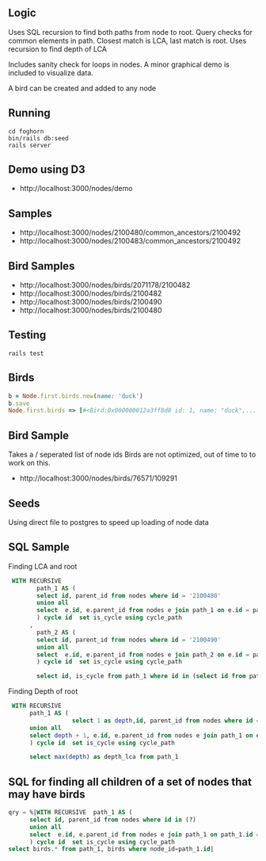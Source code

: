 ## Logic
Uses SQL recursion to find both paths from node to root.
Query checks for common elements in path. Closest match is LCA, last match is root.
Uses recursion to find depth of LCA

Includes sanity check for loops in nodes.
A minor graphical demo is included to visualize data.

A bird can be created and added to any node


## Running
```shell
cd foghorn
bin/rails db:seed
rails server
```

## Demo using D3
* http://localhost:3000/nodes/demo
 
## Samples
* http://localhost:3000/nodes/2100480/common_ancestors/2100492
* http://localhost:3000/nodes/2100483/common_ancestors/2100492

## Bird Samples
* http://localhost:3000/nodes/birds/2071178/2100482
* http://localhost:3000/nodes/birds/2100482
* http://localhost:3000/nodes/birds/2100490
* http://localhost:3000/nodes/birds/2100480

## Testing
```shell
rails test
```

## Birds
```ruby
b = Node.first.birds.new(name: 'duck')
b.save
Node.first.birds => [#<Bird:0x000000012a3ff8d8 id: 1, name: "duck",...

```
## Bird Sample
Takes a / seperated list of node ids
Birds are not optimized, out of time to to work on this.
* http://localhost:3000/nodes/birds/76571/109291

## Seeds
Using direct file to postgres to speed up loading of node data

## SQL Sample
Finding LCA and root
```sql
 WITH RECURSIVE
        path_1 AS (
        select id, parent_id from nodes where id = '2100480'
        union all
        select  e.id, e.parent_id from nodes e join path_1 on e.id = path_1.parent_id
        ) cycle id  set is_cycle using cycle_path
      ,
        path_2 AS (
        select id, parent_id from nodes where id = '2100490'
        union all
        select  e.id, e.parent_id from nodes e join path_2 on e.id = path_2.parent_id
        ) cycle id  set is_cycle using cycle_path

        select id, is_cycle from path_1 where id in (select id from path_2)
```
Finding Depth of root
```sql
 WITH RECURSIVE
      path_1 AS (
                  select 1 as depth,id, parent_id from nodes where id = 2100480
      union all
      select depth + 1, e.id, e.parent_id from nodes e join path_1 on e.id = path_1.parent_id
      ) cycle id  set is_cycle using cycle_path

      select max(depth) as depth_lca from path_1

```

## SQL for finding all children of a set of nodes that may have birds
```sql
qry = %|WITH RECURSIVE  path_1 AS (
      select id, parent_id from nodes where id in (?)
      union all
      select  e.id, e.parent_id from nodes e join path_1 on path_1.id = e.parent_id where e.id not in (?)
      ) cycle id  set is_cycle using cycle_path
select birds.* from path_1, birds where node_id=path_1.id|

```